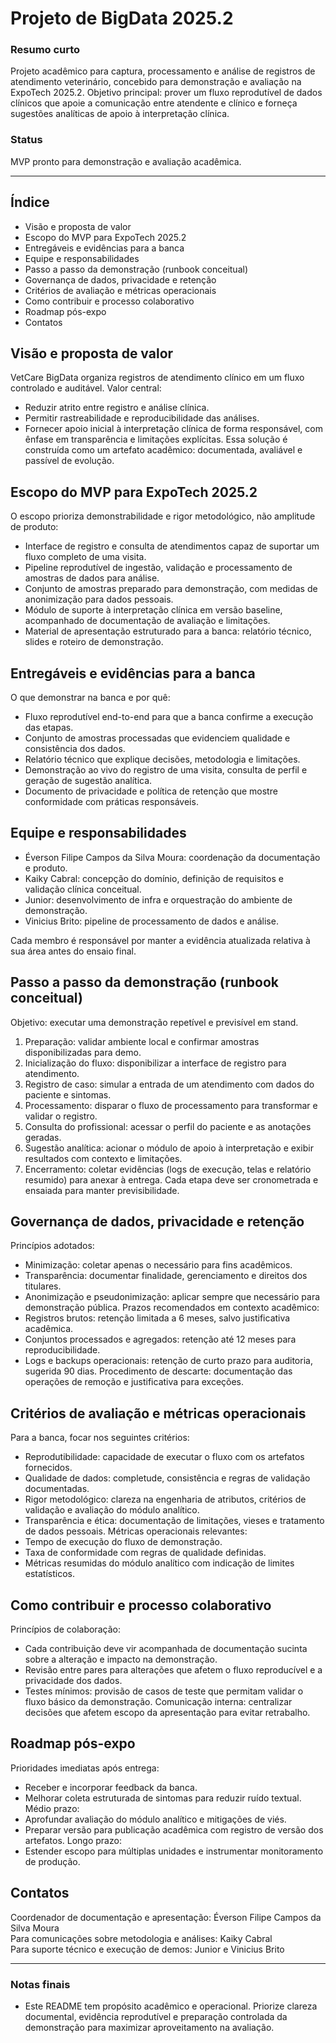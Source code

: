 # Projeto de BigData 2025.2

### Resumo curto
Projeto acadêmico para captura, processamento e análise de registros de atendimento veterinário, concebido para demonstração e avaliação na ExpoTech 2025.2. Objetivo principal: prover um fluxo reprodutível de dados clínicos que apoie a comunicação entre atendente e clínico e forneça sugestões analíticas de apoio à interpretação clínica.

### Status
MVP pronto para demonstração e avaliação acadêmica.

---

## Índice
- Visão e proposta de valor
- Escopo do MVP para ExpoTech 2025.2
- Entregáveis e evidências para a banca
- Equipe e responsabilidades
- Passo a passo da demonstração (runbook conceitual)
- Governança de dados, privacidade e retenção
- Critérios de avaliação e métricas operacionais
- Como contribuir e processo colaborativo
- Roadmap pós-expo
- Contatos

## Visão e proposta de valor
VetCare BigData organiza registros de atendimento clínico em um fluxo controlado e auditável. Valor central:
- Reduzir atrito entre registro e análise clínica.
- Permitir rastreabilidade e reproducibilidade das análises.
- Fornecer apoio inicial à interpretação clínica de forma responsável, com ênfase em transparência e limitações explícitas.
Essa solução é construída como um artefato acadêmico: documentada, avaliável e passível de evolução.

## Escopo do MVP para ExpoTech 2025.2
O escopo prioriza demonstrabilidade e rigor metodológico, não amplitude de produto:
- Interface de registro e consulta de atendimentos capaz de suportar um fluxo completo de uma visita.
- Pipeline reprodutível de ingestão, validação e processamento de amostras de dados para análise.
- Conjunto de amostras preparado para demonstração, com medidas de anonimização para dados pessoais.
- Módulo de suporte à interpretação clínica em versão baseline, acompanhado de documentação de avaliação e limitações.
- Material de apresentação estruturado para a banca: relatório técnico, slides e roteiro de demonstração.

## Entregáveis e evidências para a banca
O que demonstrar na banca e por quê:
- Fluxo reprodutível end-to-end para que a banca confirme a execução das etapas.
- Conjunto de amostras processadas que evidenciem qualidade e consistência dos dados.
- Relatório técnico que explique decisões, metodologia e limitações.
- Demonstração ao vivo do registro de uma visita, consulta de perfil e geração de sugestão analítica.
- Documento de privacidade e política de retenção que mostre conformidade com práticas responsáveis.

## Equipe e responsabilidades
- Éverson Filipe Campos da Silva Moura: coordenação da documentação e produto.
- Kaiky Cabral: concepção do domínio, definição de requisitos e validação clínica conceitual.
- Junior: desenvolvimento de infra e orquestração do ambiente de demonstração.
- Vinicius Brito: pipeline de processamento de dados e análise.

Cada membro é responsável por manter a evidência atualizada relativa à sua área antes do ensaio final.

## Passo a passo da demonstração (runbook conceitual)
Objetivo: executar uma demonstração repetível e previsível em stand.
1. Preparação: validar ambiente local e confirmar amostras disponibilizadas para demo.
2. Inicialização do fluxo: disponibilizar a interface de registro para atendimento.
3. Registro de caso: simular a entrada de um atendimento com dados do paciente e sintomas.
4. Processamento: disparar o fluxo de processamento para transformar e validar o registro.
5. Consulta do profissional: acessar o perfil do paciente e as anotações geradas.
6. Sugestão analítica: acionar o módulo de apoio à interpretação e exibir resultados com contexto e limitações.
7. Encerramento: coletar evidências (logs de execução, telas e relatório resumido) para anexar à entrega.
Cada etapa deve ser cronometrada e ensaiada para manter previsibilidade.

## Governança de dados, privacidade e retenção
Princípios adotados:
- Minimização: coletar apenas o necessário para fins acadêmicos.
- Transparência: documentar finalidade, gerenciamento e direitos dos titulares.
- Anonimização e pseudonimização: aplicar sempre que necessário para demonstração pública.
Prazos recomendados em contexto acadêmico:
- Registros brutos: retenção limitada a 6 meses, salvo justificativa acadêmica.
- Conjuntos processados e agregados: retenção até 12 meses para reproducibilidade.
- Logs e backups operacionais: retenção de curto prazo para auditoria, sugerida 90 dias.
Procedimento de descarte: documentação das operações de remoção e justificativa para exceções.

## Critérios de avaliação e métricas operacionais
Para a banca, focar nos seguintes critérios:
- Reprodutibilidade: capacidade de executar o fluxo com os artefatos fornecidos.
- Qualidade de dados: completude, consistência e regras de validação documentadas.
- Rigor metodológico: clareza na engenharia de atributos, critérios de validação e avaliação do módulo analítico.
- Transparência e ética: documentação de limitações, vieses e tratamento de dados pessoais.
Métricas operacionais relevantes:
- Tempo de execução do fluxo de demonstração.
- Taxa de conformidade com regras de qualidade definidas.
- Métricas resumidas do módulo analítico com indicação de limites estatísticos.

## Como contribuir e processo colaborativo
Princípios de colaboração:
- Cada contribuição deve vir acompanhada de documentação sucinta sobre a alteração e impacto na demonstração.
- Revisão entre pares para alterações que afetem o fluxo reproducível e a privacidade dos dados.
- Testes mínimos: provisão de casos de teste que permitam validar o fluxo básico da demonstração.
Comunicação interna: centralizar decisões que afetem escopo da apresentação para evitar retrabalho.

## Roadmap pós-expo
Prioridades imediatas após entrega:
- Receber e incorporar feedback da banca.
- Melhorar coleta estruturada de sintomas para reduzir ruído textual.
Médio prazo:
- Aprofundar avaliação do módulo analítico e mitigações de viés.
- Preparar versão para publicação acadêmica com registro de versão dos artefatos.
Longo prazo:
- Estender escopo para múltiplas unidades e instrumentar monitoramento de produção.

## Contatos
Coordenador de documentação e apresentação: Éverson Filipe Campos da Silva Moura  
Para comunicações sobre metodologia e análises: Kaiky Cabral  
Para suporte técnico e execução de demos: Junior e Vinicius Brito

---

### Notas finais
- Este README tem propósito acadêmico e operacional. Priorize clareza documental, evidência reprodutível e preparação controlada da demonstração para maximizar aproveitamento na avaliação.
